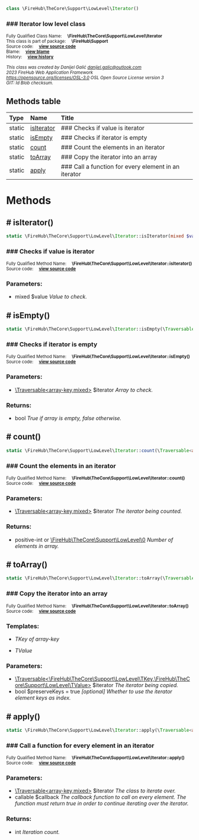 
```php
class \FireHub\TheCore\Support\LowLevel\Iterator()
```

### ### Iterator low level class
<sub>Fully Qualified Class Name:  **\FireHub\TheCore\Support\LowLevel\Iterator**</sub><br>
<sub>This class is part of package:  **\FireHub\Support**</sub><br>
<sub>Source code:  **[view source code](https://github.com/The-FireHub-Project/TheCore/blob/v1.0/src/support/lowlevel/firehub.Iterator.php#L38)**</sub><br>
<sub>Blame:  **[view blame](https://github.com/The-FireHub-Project/TheCore/blame/v1.0/src/support/lowlevel/firehub.Iterator.php)**</sub><br>
<sub>History:  **[view history](https://github.com/The-FireHub-Project/TheCore/commits/v1.0/src/support/lowlevel/firehub.Iterator.php)**</sub><br>

<sub>_This class was created by Danijel Galić <danijel.galic@outlook.com>_</sub><br>
<sub>_2023 FireHub Web Application Framework_</sub><br>
<sub>_<https://opensource.org/licenses/OSL-3.0> OSL Open Source License version 3_</sub><br>
<sub>_GIT: $Id$ Blob checksum._</sub><br>



## Methods table

| Type  | Name  | Title |
| :---  | :---  | :---  |
|static |<a href="#isiterator()">isIterator</a>|### Checks if value is iterator|
|static |<a href="#isempty()">isEmpty</a>|### Checks if iterator is empty|
|static |<a href="#count()">count</a>|### Count the elements in an iterator|
|static |<a href="#toarray()">toArray</a>|### Copy the iterator into an array|
|static |<a href="#apply()">apply</a>|### Call a function for every element in an iterator|


# Methods


<h2><a name="isiterator()"># isIterator()</a></h2>

```php
static \FireHub\TheCore\Support\LowLevel\Iterator::isIterator(mixed $value)
```

### ### Checks if value is iterator
<sub>Fully Qualified Method Name:  **\FireHub\TheCore\Support\LowLevel\Iterator::isIterator()**</sub><br>
<sub>Source code:  **[view source code](https://github.com/The-FireHub-Project/TheCore/blob/v1.0/src/support/lowlevel/firehub.Iterator.php#L52)**</sub><br>


### Parameters:

* mixed $value _Value to check._

<h2><a name="isempty()"># isEmpty()</a></h2>

```php
static \FireHub\TheCore\Support\LowLevel\Iterator::isEmpty(\Traversable<array-key,mixed> $iterator):bool
```

### ### Checks if iterator is empty
<sub>Fully Qualified Method Name:  **\FireHub\TheCore\Support\LowLevel\Iterator::isEmpty()**</sub><br>
<sub>Source code:  **[view source code](https://github.com/The-FireHub-Project/TheCore/blob/v1.0/src/support/lowlevel/firehub.Iterator.php#L68)**</sub><br>


### Parameters:

* [\Traversable&lt;array-key,mixed&gt;](./Traversable&lt;array-key,mixed&gt;) $iterator _Array to check._

### Returns:

* bool _True if array is empty, false otherwise._

<h2><a name="count()"># count()</a></h2>

```php
static \FireHub\TheCore\Support\LowLevel\Iterator::count(\Traversable<array-key,mixed> $iterator):positive-int|\FireHub\TheCore\Support\LowLevel\0
```

### ### Count the elements in an iterator
<sub>Fully Qualified Method Name:  **\FireHub\TheCore\Support\LowLevel\Iterator::count()**</sub><br>
<sub>Source code:  **[view source code](https://github.com/The-FireHub-Project/TheCore/blob/v1.0/src/support/lowlevel/firehub.Iterator.php#L84)**</sub><br>


### Parameters:

* [\Traversable&lt;array-key,mixed&gt;](./Traversable&lt;array-key,mixed&gt;) $iterator _The iterator being counted._

### Returns:

* positive-int or [\FireHub\TheCore\Support\LowLevel\0](./0) _Number of elements in array._

<h2><a name="toarray()"># toArray()</a></h2>

```php
static \FireHub\TheCore\Support\LowLevel\Iterator::toArray(\Traversable<\FireHub\TheCore\Support\LowLevel\TKey,\FireHub\TheCore\Support\LowLevel\TValue> $iterator, bool $preserveKeys = true)
```

### ### Copy the iterator into an array
<sub>Fully Qualified Method Name:  **\FireHub\TheCore\Support\LowLevel\Iterator::toArray()**</sub><br>
<sub>Source code:  **[view source code](https://github.com/The-FireHub-Project/TheCore/blob/v1.0/src/support/lowlevel/firehub.Iterator.php#L108)**</sub><br>


### Templates:

* *TKey of array-key*

* *TValue*


### Parameters:

* [\Traversable&lt;\FireHub\TheCore\Support\LowLevel\TKey,\FireHub\TheCore\Support\LowLevel\TValue&gt;](./TValue&gt;) $iterator _The iterator being copied._
* bool $preserveKeys = true _[optional] 
Whether to use the iterator element keys as index._

<h2><a name="apply()"># apply()</a></h2>

```php
static \FireHub\TheCore\Support\LowLevel\Iterator::apply(\Traversable<array-key,mixed> $iterator, callable $callback):int
```

### ### Call a function for every element in an iterator
<sub>Fully Qualified Method Name:  **\FireHub\TheCore\Support\LowLevel\Iterator::apply()**</sub><br>
<sub>Source code:  **[view source code](https://github.com/The-FireHub-Project/TheCore/blob/v1.0/src/support/lowlevel/firehub.Iterator.php#L128)**</sub><br>


### Parameters:

* [\Traversable&lt;array-key,mixed&gt;](./Traversable&lt;array-key,mixed&gt;) $iterator _The class to iterate over._
* callable $callback _The callback function to call on every element.
The function must return true in order to continue iterating over the iterator._

### Returns:

* int _Iteration count._


